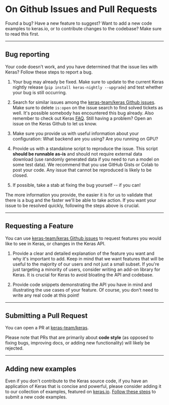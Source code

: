 # On Github Issues and Pull Requests

Found a bug? Have a new feature to suggest?
Want to add a new code examples to keras.io, or to contribute changes to the codebase?
Make sure to read this first.

---

## Bug reporting

Your code doesn't work, and you have determined that the issue lies with Keras? Follow these steps to report a bug.

1. Your bug may already be fixed. Make sure to update to the current Keras nightly release (`pip install keras-nightly --upgrade`) and test whether your bug is still occurring.

2. Search for similar issues among the [keras-team/keras Github issues](https://github.com/keras-team/keras/issues). Make sure to delete `is:open` on the issue search to find solved tickets as well. It's possible somebody has encountered this bug already. Also remember to check out Keras [FAQ](http://keras.io/getting_started/faq/). Still having a problem? Open an issue on the Keras Github to let us know.

3. Make sure you provide us with useful information about your configuration: What backend are you using? Are you running on GPU?

4. Provide us with a standalone script to reproduce the issue. This script **should be runnable as-is** and should not require external data download (use randomly generated data if you need to run a model on some test data). We recommend that you use GitHub Gists or Colab to post your code. Any issue that cannot be reproduced is likely to be closed.

5. If possible, take a stab at fixing the bug yourself -- if you can!

The more information you provide, the easier it is for us to validate that there is a bug and the faster we'll be able to take action. If you want your issue to be resolved quickly, following the steps above is crucial.

---

## Requesting a Feature

You can use [keras-team/keras Github issues](https://github.com/keras-team/keras/issues) to request features you would like to see in Keras, or changes in the Keras API.

1. Provide a clear and detailed explanation of the feature you want and why it's important to add. Keep in mind that we want features that will be useful to the majority of our users and not just a small subset. If you're just targeting a minority of users, consider writing an add-on library for Keras. It is crucial for Keras to avoid bloating the API and codebase.

2. Provide code snippets demonstrating the API you have in mind and illustrating the use cases of your feature. Of course, you don't need to write any real code at this point!


---

## Submitting a Pull Request

You can open a PR at [keras-team/keras](https://github.com/keras-team/keras/pulls). 

Please note that PRs that are primarily about **code style** (as opposed to fixing bugs, improving docs, or adding new functionality) will likely be rejected.

---

## Adding new examples

Even if you don't contribute to the Keras source code, if you have an application of Keras that is concise and powerful,
please consider adding it to our collection of examples, featured on [keras.io](https://keras.io). 
[Follow these steps](/examples/#adding-a-new-code-example) to submit a new code examples.
